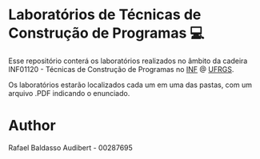 # Laboratórios de Técnicas de Construção de Programas :computer:

Esse repositório conterá os laboratórios realizados no âmbito da cadeira INF01120 - Técnicas de Construção de Programas no [INF](https://inf.ufrgs.br) @ [UFRGS](https://ufrgs.br).

Os laboratórios estarão localizados cada um em uma das pastas, com um arquivo .PDF indicando o enunciado.

# Author
Rafael Baldasso Audibert - 00287695
